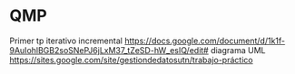 # QMP
Primer tp iterativo incremental
https://docs.google.com/document/d/1k1f-9AuIohlBGB2soSNePJ6jLxM37_tZeSD-hW_esIQ/edit# 
diagrama UML
https://sites.google.com/site/gestiondedatosutn/trabajo-práctico
